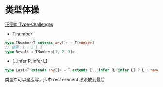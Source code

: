 # 类型体操

[汪图南 Type-Challenges](https://wangtunan.github.io/blog/typescript/challenge.html)

- T[number]

```ts
type TNumber<T extends any[]> = T[number]
// 结果：1 | 2 | 3
type Result = TNumber<[1, 2, 3]>
```

- [...infer R, infer L]

```ts
type Last<T extends any[]> = T extends [...infer R, infer L] ? L : never
```

类型中可以这么写，js 中 rest element 必须放到最后
